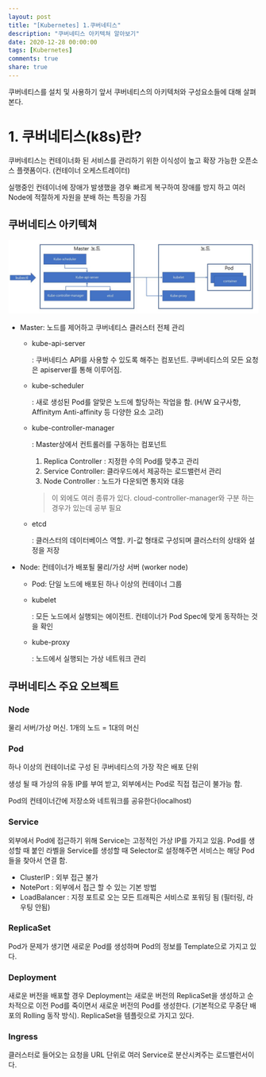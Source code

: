 ```yaml
---
layout: post
title: "[Kubernetes] 1.쿠버네티스"
description: "쿠버네티스 아키텍쳐 알아보기"
date: 2020-12-28 00:00:00
tags: [Kubernetes]
comments: true
share: true
---
```


쿠버네티스를 설치 및 사용하기 앞서 쿠버네티스의 아키텍처와 구성요소들에 대해 살펴본다.

# 1. 쿠버네티스(k8s)란?
쿠버네티스는 컨테이너화 된 서비스를 관리하기 위한 이식성이 높고 확장 가능한 오픈소스 플랫폼이다. (컨테이너 오케스트레이터) 

실행중인 컨테이너에 장애가 발생했을 경우 빠르게 복구하여 장애를 방지 하고 여러 Node에 적절하게 자원을 분배 하는 특징을 가짐

## 쿠버네티스 아키텍쳐

![architecture](../images/kubernetes/kubernetes-architecture.jpg)

- Master: 노드를 제어하고 쿠버네티스 클러스터 전체 관리
	- kube-api-server
	
	  : 쿠버네티스 API를 사용할 수 있도록 해주는 컴포넌트. 쿠버네티스의 모든 요청은 apiserver를 통해 이루어짐.
	
	- kube-scheduler
	
	  : 새로 생성된 Pod를 알맞은 노드에 할당하는 작업을 함. (H/W 요구사항, Affinitym Anti-affinity 등 다양한 요소 고려)
	
	- kube-controller-manager
	
	  : Master상에서 컨트롤러를 구동하는 컴포넌트
	
	  1. Replica Controller : 지정한 수의 Pod를 맞추고 관리
	  2. Service Controller: 클라우드에서 제공하는 로드밸런서 관리
	  3. Node Controller : 노드가 다운되면 통지와 대응
	
	  > 이 외에도 여러 종류가 있다. cloud-controller-manager와 구분 하는 경우가 있는데 공부 필요
	
	- etcd
	
	  : 클러스터의 데이터베이스 역할. 키-값 형태로 구성되며 클러스터의 상태와 설정을 저장
- Node: 컨테이너가 배포될 물리/가상 서버  (worker node)
	- Pod: 단일 노드에 배포된 하나 이상의 컨테이너 그룹
	
	- kubelet
	
	  : 모든 노드에서 실행되는 에이전트. 컨테이너가 Pod Spec에 맞게 동작하는 것을 확인
	
	- kube-proxy
	
	  : 노드에서 실행되는 가상 네트워크 관리



## 쿠버네티스 주요 오브젝트

### Node

물리 서버/가상 머신. 1개의 노드 = 1대의 머신

### Pod

하나 이상의 컨테이너로 구성 된 쿠버네티스의 가장 작은 배포 단위

생성 될 때 가상의 유동 IP를 부여 받고, 외부에서는 Pod로 직접 접근이 불가능 함.

Pod의 컨테이너간에 저장소와 네트워크를 공유한다(localhost) 

### Service

외부에서 Pod에 접근하기 위해 Service는 고정적인 가상 IP를 가지고 있음. Pod를 생성할 때 붙인 라벨을 Service를 생성할 때 Selector로 설정해주면 서비스는 해당 Pod들을 찾아서 연결 함.

- ClusterIP : 외부 접근 불가
- NotePort : 외부에서 접근 할 수 있는 기본 방법
- LoadBalancer : 지정 포트로 오는 모든 트래픽은 서비스로 포워딩 됨 (필터링, 라우팅 안됨)

### ReplicaSet

Pod가 문제가 생기면 새로운 Pod를 생성하며 Pod의 정보를 Template으로 가지고 있다.

### Deployment

새로운 버전을 배포할 경우 Deployment는 새로운 버전의 ReplicaSet을 생성하고 순차적으로 이전 Pod를 죽이면서 새로운 버전의 Pod를 생성한다. (기본적으로 무중단 배포의 Rolling 동작 방식). ReplicaSet을 템플릿으로 가지고 있다.

### Ingress

클러스터로 들어오는 요청을 URL 단위로 여러 Service로 분산시켜주는 로드밸런서이다.